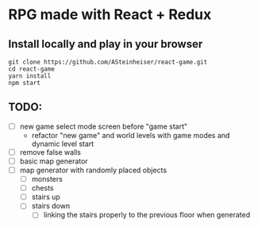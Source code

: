 # RPG made with React + Redux

## Install locally and play in your browser
```
git clone https://github.com/ASteinheiser/react-game.git
cd react-game
yarn install
npm start
```

## TODO:
- [ ] new game select mode screen before "game start"
  - refactor "new game" and world levels with game modes and dynamic level start
- [ ] remove false walls
- [ ] basic map generator
- [ ] map generator with randomly placed objects
  - [ ] monsters
  - [ ] chests
  - [ ] stairs up
  - [ ] stairs down
    - [ ] linking the stairs properly to the previous floor when generated
